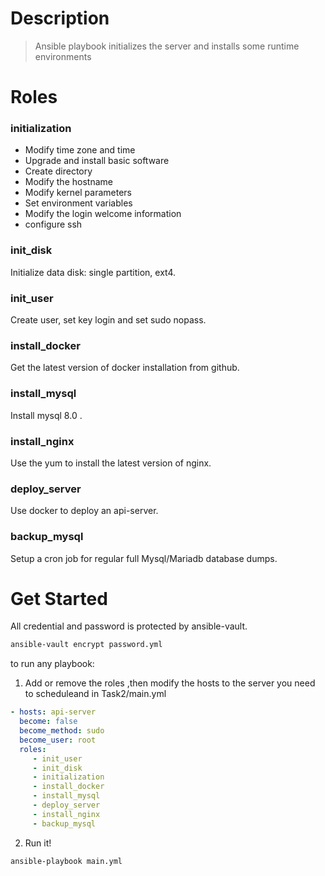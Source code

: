 # Description
> Ansible playbook initializes the server and installs some runtime environments

# Roles
### initialization
* Modify time zone and time
* Upgrade and install basic software
* Create  directory
* Modify the hostname
* Modify kernel parameters
* Set environment variables
* Modify the login welcome information
* configure ssh
### init_disk
Initialize data disk: single partition, ext4.
### init_user
Create user, set key login and set sudo nopass.

### install_docker
Get the latest version of docker installation from github.
### install_mysql
Install mysql 8.0 .

### install_nginx
Use the yum to install the latest version of nginx.

### deploy_server
Use docker to deploy an api-server.

### backup_mysql
Setup a cron job for regular full Mysql/Mariadb database dumps.

# Get Started
All credential and password is protected by ansible-vault. 
```bash
ansible-vault encrypt password.yml
```
to run any playbook:
1. Add or remove the roles ,then modify the hosts to the server you need to scheduleand in Task2/main.yml
```yml
- hosts: api-server
  become: false
  become_method: sudo
  become_user: root
  roles:
     - init_user
     - init_disk
     - initialization
     - install_docker
     - install_mysql
     - deploy_server
     - install_nginx
     - backup_mysql
```
2. Run it!
```bash
ansible-playbook main.yml
```